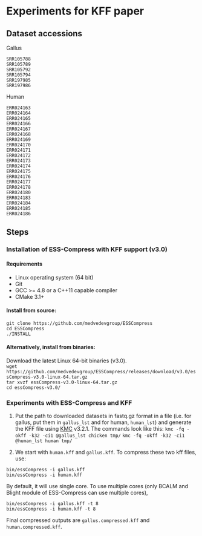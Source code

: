 # Experiments for KFF paper


 
## Dataset accessions

Gallus
```
SRR105788
SRR105789
SRR105792
SRR105794
SRR197985
SRR197986
```

Human
```
ERR024163
ERR024164
ERR024165
ERR024166
ERR024167
ERR024168
ERR024169
ERR024170
ERR024171
ERR024172
ERR024173
ERR024174
ERR024175
ERR024176
ERR024177
ERR024178
ERR024180
ERR024183
ERR024184
ERR024185
ERR024186
```




## Steps

### Installation of ESS-Compress with KFF support (v3.0)

#### Requirements
- Linux operating system (64 bit)   
- Git   
- GCC >= 4.8 or a C++11 capable compiler   
- CMake 3.1+   

#### Install from source:

```
git clone https://github.com/medvedevgroup/ESSCompress   
cd ESSCompress  
./INSTALL   
```

#### Alternatively, install from binaries:
Download the latest Linux 64-bit binaries (v3.0).  
`wget https://github.com/medvedevgroup/ESSCompress/releases/download/v3.0/essCompress-v3.0-linux-64.tar.gz`   
`tar xvzf essCompress-v3.0-linux-64.tar.gz`   
`cd essCompress-v3.0/`


### Experiments with ESS-Compress and KFF

1. Put the path to downloaded datasets in fastq.gz format in a file (i.e. for gallus, put them in `gallus_lst` and for human, `human_lst`) and generate the KFF file using [KMC](https://github.com/refresh-bio/KMC/) v3.2.1. The commands look like this:
`kmc -fq -okff -k32 -ci1 @gallus_lst chicken tmp/`
`kmc -fq -okff -k32 -ci1 @human_lst human tmp/`

2. We start with `human.kff` and `gallus.kff`. To compress these two kff files, use:
```
bin/essCompress -i gallus.kff
bin/essCompress -i human.kff
```

By default, it will use single core. To use multiple cores (only BCALM and Blight module of ESS-Compress can use multiple cores),   

```
bin/essCompress -i gallus.kff -t 8   
bin/essCompress -i human.kff -t 8   
```

Final compressed outputs are `gallus.compressed.kff` and `human.compressed.kff`.

